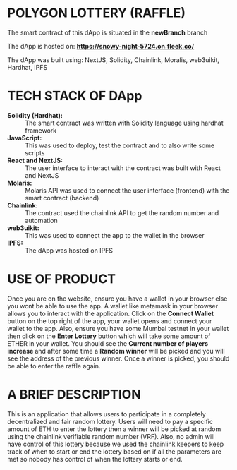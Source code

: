 # POLYGON LOTTERY (RAFFLE) 
The smart contract of this dApp is situated in the <b>newBranch</b> branch

The dApp is hosted on:
<b>https://snowy-night-5724.on.fleek.co/</b>

The dApp was built using:
NextJS,
Solidity,
Chainlink,
Moralis,
web3uikit,
Hardhat,
IPFS

# TECH STACK OF DApp
<dl>
  <dt><b>Solidity (Hardhat):</b></dt>
  <dd>The smart contract was written with Solidity language using hardhat framework</dd>
  <dt><b>JavaScript:</b></dt>
  <dd>This was used to deploy, test the contract and to also write some scripts</dd>
  <dt><b>React and NextJS:</b></dt>
  <dd>The user interface to interact with the contract was built with React and NextJS</dd>
  <dt><b>Molaris:</b></dt>
  <dd>Molaris API was used to connect the user interface (frontend) with the smart contract (backend)</dd>
  <dt><b>Chainlink:</b></dt>
  <dd>The contract used the chainlink API to get the random number and automation</dd>
  <dt><b>web3uikit:</b></dt>
  <dd>This was used to connect the app to the wallet in the browser</dd>
  <dt><b>IPFS:</b></dt>
  <dd>The dApp was hosted on IPFS</dd>


# USE OF PRODUCT

Once you are on the website, ensure you have a wallet in your browser else you wont be able to use the app. A wallet like metamask in your browser allows you to interact with the application. Click on the <b>Connect Wallet</b> button on the top right of the app, your wallet opens and connect your wallet to the app. Also, ensure you have some Mumbai testnet in your wallet then click on the <b>Enter Lottery</b> button which will take some amount of ETHER in your wallet. You should see the <b>Current number of players increase </b> and after some time a <b>Random winner</b> will be picked and you will see the address of the previous winner. Once a winner is picked, you should be able to enter the raffle again. 

# A BRIEF DESCRIPTION

This is an application that allows users to participate in a completely decentralized and fair random lottery. Users will need to pay 
a specific amount of ETH to enter the lottery then a winner will be picked at random using the chainlink verifiable random number (VRF). Also, no admin will have control of this lottery because we used the chainlink keepers to keep track of when to start or end the lottery based on if all the parameters are met so nobody has control of when the lottery starts or end. 

